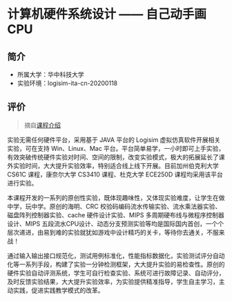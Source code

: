 # 计算机硬件系统设计 —— 自己动手画CPU

## 简介

- 所属大学：华中科技大学
- 实验环境：logisim-ita-cn-20200118


## 评价

> 摘自[课程介绍](https://www.educoder.net/paths/hvbz6g9i)

实验无需任何硬件平台，采用基于 JAVA 平台的 Logisim 虚拟仿真软件开展相关实验，可在支持 Win、Linux、Mac 平台。平台简单易学，一小时即可上手实验，有效突破传统硬件实验对时间、空间的限制，改变实验模式，极大的拓展延长了课外实验时间，大大提升实验效率，特别适合线上线下开展。目前加州伯克利大学 CS61C 课程，康奈尔大学 CS3410 课程、杜克大学 ECE250D 课程均采用该平台进行实验。 

本课程开发的一系列的原创性实验，既体现趣味性，又体现实验难度，让学生在做中学，玩中学。原创的海明、CRC 校验码编码流水传输实验、流水乘法器实验、磁盘阵列控制器实验、cache 硬件设计实验、MIPS 多周期硬布线与微程序控制器设计、MIPS 五段流水CPU设计、动态分支预测实验等均是国际国内首创，一个个层次递进，由易到难的实验就犹如游戏中设计精巧的关卡，等待你去通关，不服来战！

通过输入输出接口规范化，测试用例标准化，性能指标数据化，实验测试评分自动化等一系列手段，构建了实验一分钟检测框架，大大提升实验的易检查性。原创的硬件实验自动评测系统，学生可自行检查实验、系统可进行故障记录、自动评分，及时反馈实验结果，大大提升实验效率，为实验提供精准指导，学生自主学习，主动实践，促进实践教学模式的改革。
